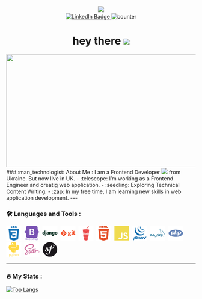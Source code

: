 <div id="header" align="center">
  <img src="https://media.giphy.com/media/M9gbBd9nbDrOTu1Mqx/giphy.gif" width="100"/>
</div>
<div id="badges" align="center">
  <a href="https://www.linkedin.com/in/yevgen-vasilyev-686929165/">
    <img src="https://img.shields.io/badge/LinkedIn-blue?style=for-the-badge&logo=linkedin&logoColor=white" alt="LinkedIn Badge"/>
  </a>
  <img src="https://komarev.com/ghpvc/?username=VasJeni&style=flat-square&color=blue" alt="counter"/>
</div>
<h1 align="center">
  hey there
  <img src="https://media.giphy.com/media/hvRJCLFzcasrR4ia7z/giphy.gif" width="30px"/>
</h1>
<div align="center">
  <img src="https://media.giphy.com/media/dWesBcTLavkZuG35MI/giphy.gif" width="600" height="300"/>
</div>
### :man_technologist: About Me :
I am a Frontend Developer <img src="https://media.giphy.com/media/WUlplcMpOCEmTGBtBW/giphy.gif" width="30"> from Ukraine. But now live in UK.
- :telescope: I’m working as a Frontend Engineer and creatig web application.
- :seedling: Exploring Technical Content Writing.
- :zap: In my free time, I am learning new skills in web application development.
---

### :hammer_and_wrench: Languages and Tools :
<div>
  <img src="https://github.com/devicons/devicon/blob/master/icons/css3/css3-plain-wordmark.svg" alt="CSS3" title="CSS3" width="40" height="40"/>&nbsp;
  <img src="https://github.com/devicons/devicon/blob/master/icons/bootstrap/bootstrap-plain-wordmark.svg" alt="Bootstrap" title="bootstrap" width="40" height="40"/>&nbsp;
  <img src="https://github.com/devicons/devicon/blob/master/icons/django/django-plain-wordmark.svg" alt="django" title="django" width="40" height="40"/>&nbsp;
  <img src="https://github.com/devicons/devicon/blob/master/icons/git/git-plain-wordmark.svg" alt="GIT" title="GIT" width="40" height="40"/>&nbsp;
  <img src="https://github.com/devicons/devicon/blob/master/icons/gulp/gulp-plain.svg" alt="GULP" title="GULP" width="40" height="40"/>&nbsp;
  <img src="https://github.com/devicons/devicon/blob/master/icons/html5/html5-plain-wordmark.svg" alt="HTML5" title="HTML5" width="40" height="40"/>&nbsp;
  <img src="https://github.com/devicons/devicon/blob/master/icons/javascript/javascript-plain.svg" alt="JavaScript" title="JavaScript" width="40" height="40"/>&nbsp;
  <img src="https://github.com/devicons/devicon/blob/master/icons/jquery/jquery-plain-wordmark.svg" alt="jquery" title="jquery" width="40" height="40"/>&nbsp;
  <img src="https://github.com/devicons/devicon/blob/master/icons/mysql/mysql-plain-wordmark.svg" alt="MySQL" title="MySQL" width="40" height="40"/>&nbsp;
  <img src="https://github.com/devicons/devicon/blob/master/icons/php/php-plain.svg" alt="php" title="php" width="40" height="40"/>&nbsp;
  <img src="https://github.com/devicons/devicon/blob/master/icons/python/python-plain-wordmark.svg" alt="python" title="python" width="40" height="40"/>&nbsp;
  <img src="https://github.com/devicons/devicon/blob/master/icons/sass/sass-original.svg" alt="sass" title="sass" width="40" height="40"/>&nbsp;
  <img src="https://github.com/devicons/devicon/blob/master/icons/symfony/symfony-original.svg" alt="symfony" title="symfony" width="40" height="40"/>&nbsp;
</div>

---

### :fire: My Stats :
[![Top Langs](https://github-readme-stats.vercel.app/api/top-langs/?username=VasJeni&layout=compact&theme=vision-friendly-dark)](https://github.com/anuraghazra/github-readme-stats)
